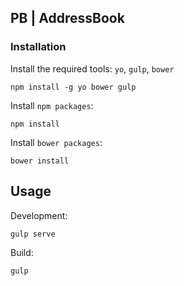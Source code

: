 ## PB | AddressBook

### Installation

Install the required tools: `yo`, `gulp`, `bower`
```
npm install -g yo bower gulp
```


Install `npm packages`:
```
npm install
```

Install `bower packages`:
```
bower install
```

## Usage

Development:
```
gulp serve
```

Build:
```
gulp
```
